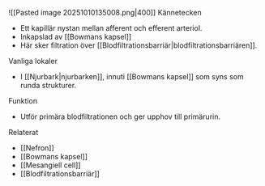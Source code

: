 ![[Pasted image 20251010135008.png|400]]
Kännetecken
- Ett kapillär nystan mellan afferent och efferent arteriol.
- Inkapslad av [[Bowmans kapsel]]
- Här sker filtration över [[Blodfiltrationsbarriär|blodfiltrationsbarriären]].

Vanliga lokaler
- I [[Njurbark|njurbarken]], innuti [[Bowmans kapsel]] som syns som runda strukturer.

Funktion
- Utför primära blodfiltrationen och ger upphov till primärurin.

Relaterat
- [[Nefron]]
- [[Bowmans kapsel]]
- [[Mesangiell cell]]
- [[Blodfiltrationsbarriär]]
